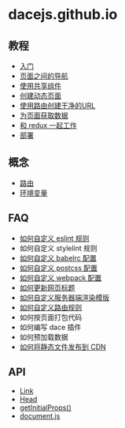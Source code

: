 # dacejs.github.io

## 教程
- [入门](tutorial/01.get-started.md)
- [页面之间的导航](tutorial/02.navigate-between-pages.md)
- [使用共享组件](tutorial/03.using-shared-components.md)
- [创建动态页面](tutorial/04.create-dynamic-pages.md)
- [使用路由创建干净的URL](tutorial/05.clean-urls.md)
- [为页面获取数据](tutorial/06.fetching-data-for-pages.md)
- [和 redux 一起工作](tutorial/07.fetching-data-with-redux.md)
- [部署](tutorial/08.depoying-a-dacejs-app.md)

## 概念
- [路由](concepts/routing.md)
- [环境变量](concepts/profile.md)

## FAQ
- [如何自定义 eslint 规则](faq/custom-eslint.md)
- 如何自定义 stylelint 规则
- [如何自定义 babelrc 配置](faq/custom-babelrc.md)
- [如何自定义 postcss 配置](faq/custom-postcss.md)
- [如何自定义 webpack 配置](faq/custom-webpack.md)
- [如何更新网页标题](api/head.md)
- [如何自定义服务器端渲染模版](faq/document.md)
- [如何自定义路由规则](faq/custom-router.md)
- 如何按页面打包代码
- 如何编写 dace 插件
- 如何预加载数据
- [如何将静态文件发布到 CDN](faq/cdn.md)

## API
- [Link](api/link.md)
- [Head](api/head.md)
- [getInitialProps()](api/get-initial-props.md)
- [document.js](api/document.md)
